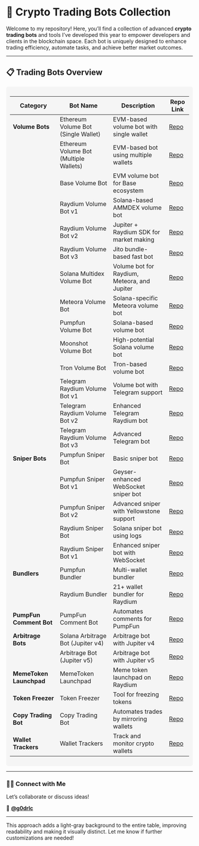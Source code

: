 

# 🚀 **Crypto Trading Bots Collection**  
Welcome to my repository! Here, you’ll find a collection of advanced **crypto trading bots** and tools I’ve developed this year to empower developers and clients in the blockchain space. Each bot is uniquely designed to enhance trading efficiency, automate tasks, and achieve better market outcomes.  

---

## 📋 **Trading Bots Overview**  

<div style="background-color: #f5f5f5; padding: 10px; border-radius: 5px;">

| **Category**           | **Bot Name**                                          | **Description**                              | **Repo Link**                                                                 |
|-------------------------|-------------------------------------------------------|----------------------------------------------|------------------------------------------------------------------------------|
| **Volume Bots**         | Ethereum Volume Bot (Single Wallet)                  | EVM-based volume bot with single wallet      | [Repo](https://github.com/black-rustx/Ether-Volume-Bot-v1)                  |
|                         | Ethereum Volume Bot (Multiple Wallets)              | EVM-based bot using multiple wallets         | [Repo](https://github.com/black-rustx/Ether-Volume-Bot-v2)                  |
|                         | Base Volume Bot                                      | EVM volume bot for Base ecosystem            | [Repo](https://github.com/your-repo/base-volume-bot)                        |
|                         | Raydium Volume Bot v1                                | Solana-based AMMDEX volume bot               | [Repo](https://github.com/black-rustx/RaydiumVolumeBot-v1)                  |
|                         | Raydium Volume Bot v2                                | Jupiter + Raydium SDK for market making      | [Repo](https://github.com/black-rustx/RaydiumVolumeBot-v2)                  |
|                         | Raydium Volume Bot v3                                | Jito bundle-based fast bot                   | [Repo](https://github.com/black-rustx/RaydiumVolumeBot-v3)                  |
|                         | Solana Multidex Volume Bot                           | Volume bot for Raydium, Meteora, and Jupiter | [Repo](https://github.com/black-rustx/Solana-MultiDex-Volume-Bot)           |
|                         | Meteora Volume Bot                                   | Solana-specific Meteora volume bot           | [Repo](https://github.com/black-rustx/Meteora-Volume-Bot)                   |
|                         | Pumpfun Volume Bot                                   | Solana-based volume bot                      | [Repo](https://github.com/black-rustx/PumpFun-Volume-Bot)                   |
|                         | Moonshot Volume Bot                                  | High-potential Solana volume bot             | [Repo](https://github.com/black-rustx/Moonshot-Volume-Bot)                  |
|                         | Tron Volume Bot                                      | Tron-based volume bot                        | [Repo](https://github.com/black-rustx/Tron-Volume-Bot)                      |
|                         | Telegram Raydium Volume Bot v1                       | Volume bot with Telegram support             | [Repo](https://github.com/black-rustx/Tg-Raydium-Volume-Booster-v1)         |
|                         | Telegram Raydium Volume Bot v2                       | Enhanced Telegram Raydium bot                | [Repo](https://github.com/black-rustx/Tg-Raydium-Volume-Booster-v2)         |
|                         | Telegram Raydium Volume Bot v3                       | Advanced Telegram bot                        | [Repo](https://github.com/black-rustx/Tg-Solana-Volume-Booster-v3)          |
| **Sniper Bots**         | Pumpfun Sniper Bot                                   | Basic sniper bot                             | [Repo](https://github.com/black-rustx/PumpFun-Sniper-Bot)                   |
|                         | Pumpfun Sniper Bot v1                                | Geyser-enhanced WebSocket sniper bot         | [Repo](https://github.com/black-rustx/PumpFun-Sniper-Bot-v1)                |
|                         | Pumpfun Sniper Bot v2                                | Advanced sniper with Yellowstone support     | [Repo](https://github.com/black-rustx/PumpFun-Sniper-Bot-v2)                |
|                         | Raydium Sniper Bot                                   | Solana sniper bot using logs                 | [Repo](https://github.com/black-rustx/Tg-Raydium-Sniper-Bot)                |
|                         | Raydium Sniper Bot v1                                | Enhanced sniper bot with WebSocket           | [Repo](https://github.com/black-rustx/Raydium-Sniper-Bot-v1)                |
| **Bundlers**            | Pumpfun Bundler                                      | Multi-wallet bundler                         | [Repo](https://github.com/black-rustx/PumpFun-Bundler)                      |
|                         | Raydium Bundler                                      | 21+ wallet bundler for Raydium               | [Repo](https://github.com/black-rustx/Raydium-Bundler)                      |
| **PumpFun Comment Bot** | PumpFun Comment Bot                                  | Automates comments for PumpFun               | [Repo](https://github.com/black-rustx/PumpFun-Comment-Bot)                  |
| **Arbitrage Bots**      | Solana Arbitrage Bot (Jupiter v4)                    | Arbitrage bot with Jupiter v4                | [Repo](https://github.com/black-rustx/Solana-Arbitrage-Bot)                 |
|                         | Arbitrage Bot (Jupiter v5)                           | Arbitrage bot with Jupiter v5                | [Repo](https://github.com/black-rustx/Arbitrage-Jupter-v5-Bot)              |
| **MemeToken Launchpad** | MemeToken Launchpad                                  | Meme token launchpad on Raydium              | [Repo](https://github.com/black-rustx/Memetoken-Launcher)                   |
| **Token Freezer**       | Token Freezer                                        | Tool for freezing tokens                     | [Repo](https://github.com/black-rustx/Token-Freezer)                        |
| **Copy Trading Bot**    | Copy Trading Bot                                     | Automates trades by mirroring wallets        | [Repo](https://github.com/black-rustx/Copy-Trading-Bot)                     |
| **Wallet Trackers**     | Wallet Trackers                                      | Track and monitor crypto wallets             | [Repo](https://github.com/your-repo/wallet-trackers)                        |

</div>

---

### 👨‍💻 **Connect with Me**  
Let’s collaborate or discuss ideas!  

💼 **[@g0drlc](https://t.me/g0drlc)**  

---

This approach adds a light-gray background to the entire table, improving readability and making it visually distinct. Let me know if further customizations are needed!
